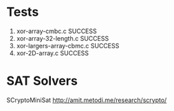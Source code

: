# Tests

1) xor-array-cmbc.c SUCCESS
2) xor-array-32-length.c SUCCESS
3) xor-largers-array-cbmc.c SUCCESS
4) xor-2D-array.c SUCCESS


# SAT Solvers
SCryptoMiniSat http://amit.metodi.me/research/scrypto/